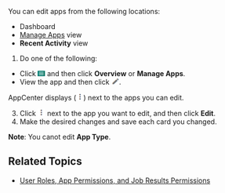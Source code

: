 You can edit apps from the following locations:
* Dashboard
* [Manage Apps](managing-apps.md) view
* **Recent Activity** view 

1. Do one of the following:
 * Click ![menu button](images/menu-button.png) and then click **Overview** or **Manage Apps**.
 * View the app and then click ![edit button](images/edit-app.png).

  AppCenter displays (![more options](images/more-options.png)) next to the apps you can edit.

3. Click ![more options](images/more-options.png) next to the app you want to edit, and then click **Edit**.
4. Make the desired changes and save each card you changed.
 
  **Note**: You canot edit **App Type**.

## Related Topics
* [User Roles, App Permissions, and Job Results Permissions](app-permission-user-role.md)

